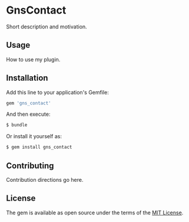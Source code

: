 # GnsContact
Short description and motivation.

## Usage
How to use my plugin.

## Installation
Add this line to your application's Gemfile:

```ruby
gem 'gns_contact'
```

And then execute:
```bash
$ bundle
```

Or install it yourself as:
```bash
$ gem install gns_contact
```

## Contributing
Contribution directions go here.

## License
The gem is available as open source under the terms of the [MIT License](https://opensource.org/licenses/MIT).
